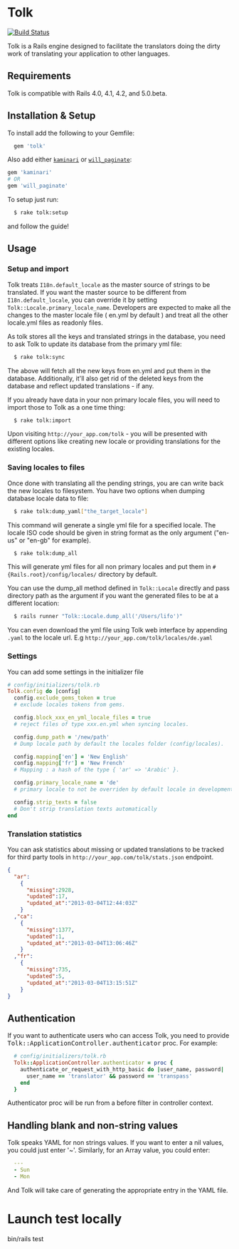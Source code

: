 # Tolk
[![Build Status](https://travis-ci.org/tolk/tolk.svg?branch=master)](https://travis-ci.org/tolk/tolk)

Tolk is a Rails engine designed to facilitate the translators doing the dirty work of translating your application to other languages.

## Requirements

Tolk is compatible with Rails 4.0, 4.1, 4.2, and 5.0.beta.

## Installation & Setup

To install add the following to your Gemfile:

```ruby
  gem 'tolk'
```

Also add either [`kaminari`](https://github.com/amatsuda/kaminari) or [`will_paginate`](https://github.com/mislav/will_paginate):

```ruby
gem 'kaminari'
# OR
gem 'will_paginate'
```

To setup just run:

```bash
  $ rake tolk:setup
```

and follow the guide!

## Usage

### Setup and import

Tolk treats `I18n.default_locale` as the master source of strings to be translated. If you want the master source to be different from `I18n.default_locale`, you can override it by setting `Tolk::Locale.primary_locale_name`. Developers are expected to make all the changes to the master locale file ( en.yml by default ) and treat all the other locale.yml files as readonly files.

As tolk stores all the keys and translated strings in the database, you need to ask Tolk to update its database from the primary yml file:

```bash
  $ rake tolk:sync
```

The above will fetch all the new keys from en.yml and put them in the database. Additionally, it'll also get rid of the deleted keys from the database and reflect updated translations - if any.

If you already have data in your non primary locale files, you will need to import those to Tolk as a one time thing:

```bash
  $ rake tolk:import
```

Upon visiting `http://your_app.com/tolk` - you will be presented with different options like creating new locale or providing translations for the existing locales.


### Saving locales to files


Once done with translating all the pending strings, you are can write back the new locales to filesystem. You have two options when dumping database locale data to file:


```bash
  $ rake tolk:dump_yaml["the_target_locale"]
```

This command will generate a single yml file for a specified locale. The locale ISO code should be given in string format as the only argument ("en-us" or "en-gb" for example).


```bash
  $ rake tolk:dump_all
```

This will generate yml files for all non primary locales and put them in `#{Rails.root}/config/locales/` directory by default.

You can use the dump_all method defined in `Tolk::Locale` directly and pass directory path as the argument if you want the generated files to be at a different location:

```bash
  $ rails runner "Tolk::Locale.dump_all('/Users/lifo')"
```

You can even download the yml file using Tolk web interface by appending `.yaml` to the locale url. E.g `http://your_app.com/tolk/locales/de.yaml`

### Settings

You can add some settings in the initializer file

```ruby
# config/initializers/tolk.rb
Tolk.config do |config|
  config.exclude_gems_token = true
  # exclude locales tokens from gems.

  config.block_xxx_en_yml_locale_files = true
  # reject files of type xxx.en.yml when syncing locales.

  config.dump_path = '/new/path'
  # Dump locale path by default the locales folder (config/locales).

  config.mapping['en'] = 'New English'
  config.mapping['fr'] = 'New French'
  # Mapping : a hash of the type { 'ar' => 'Arabic' }.

  config.primary_locale_name = 'de'
  # primary locale to not be overriden by default locale in development mode.

  config.strip_texts = false
  # Don't strip translation texts automatically
end
```

### Translation statistics

You can ask statistics about missing or updated translations to be tracked for third party tools in `http://your_app.com/tolk/stats.json` endpoint.

```json
{
  "ar":
    {
      "missing":2928,
      "updated":17,
      "updated_at":"2013-03-04T12:44:03Z"
    }
  ,"ca":
    {
      "missing":1377,
      "updated":1,
      "updated_at":"2013-03-04T13:06:46Z"
    }
  ,"fr":
    {
      "missing":735,
      "updated":5,
      "updated_at":"2013-03-04T13:15:51Z"
    }
}
```

## Authentication

If you want to authenticate users who can access Tolk, you need to provide <tt>Tolk::ApplicationController.authenticator</tt> proc. For example:

```ruby
  # config/initializers/tolk.rb
  Tolk::ApplicationController.authenticator = proc {
    authenticate_or_request_with_http_basic do |user_name, password|
      user_name == 'translator' && password == 'transpass'
    end
  }
```

Authenticator proc will be run from a before filter in controller context.

## Handling blank and non-string values

Tolk speaks YAML for non strings values. If you want to enter a nil values, you could just enter '~'. Similarly, for an Array value, you could enter:

```yml
  ---
  - Sun
  - Mon
```

And Tolk will take care of generating the appropriate entry in the YAML file.


# Launch test locally

bin/rails test
